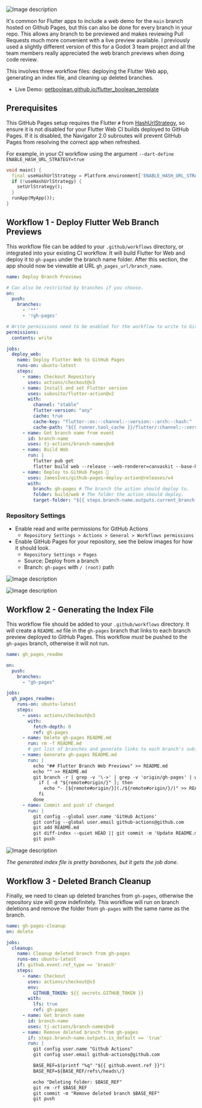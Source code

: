 ![Image description](https://dev-to-uploads.s3.amazonaws.com/uploads/articles/icn9uo2knig43ifys7in.png)

It's common for Flutter apps to include a web demo for the `main` branch hosted on Github Pages, but this can also be done for every branch in your repo. This allows any branch to be previewed and makes reviewing Pull Requests much more convenient with a live preview available. I previously used a slightly different version of this for a Godot 3 team project and all the team members really appreciated the web branch previews when doing code review.

This involves three workflow files: deploying the Flutter Web app, generating an index file, and cleaning up deleted branches.

* Live Demo: [getboolean.github.io/flutter_boolean_template](https://getboolean.github.io/flutter_boolean_template)

## Prerequisites

This GitHub Pages setup requires the Flutter `#` from [HashUrlStrategy](https://api.flutter.dev/flutter/package-flutter_web_plugins_url_strategy/HashUrlStrategy-class.html), so ensure it is not disabled for your Flutter Web CI builds deployed to GitHub Pages. If it is disabled, the Navigator 2.0 subroutes will prevent GitHub Pages from resolving the correct app when refreshed.

For example, in your CI workflow using the argument `--dart-define ENABLE_HASH_URL_STRATEGY=true`

```dart
void main() {
  final useHashUrlStrategy = Platform.environment['ENABLE_HASH_URL_STRATEGY'] ?? false;
  if (!useHashUrlStrategy) {
    setUrlStrategy();
  }
  runApp(MyApp());
}
```

## Workflow 1 - Deploy Flutter Web Branch Previews

This workflow file can be added to your `.github/workflows` directory, or integrated into your existing CI workflow. It will build Flutter for Web and deploy it to `gh-pages` under the branch name folder. After this section, the app should now be viewable at URL `gh_pages_url/branch_name`.

```yaml
name: Deploy Branch Previews

# Can also be restricted by branches if you choose.
on:
  push:
    branches:
      - '**'
      - '!gh-pages'

# Write permissions need to be enabled for the workflow to write to GitHub Pages.
permissions:
  contents: write

jobs:
  deploy_web:
    name: Deploy Flutter Web to GitHub Pages
    runs-on: ubuntu-latest
    steps:
      - name: Checkout Repository
        uses: actions/checkout@v3
      - name: Install and set Flutter version
        uses: subosito/flutter-action@v2
        with:
          channel: "stable"
          flutter-version: "any"
          cache: true
          cache-key: "flutter-:os:-:channel:-:version:-:arch:-:hash:"
          cache-path: "${{ runner.tool_cache }}/flutter/:channel:-:version:-:arch:"
      - name: Get branch name from event
        id: branch-name
        uses: tj-actions/branch-names@v8
      - name: Build Web
        run: |
          flutter pub get
          flutter build web --release --web-renderer=canvaskit --base-href="/${{ github.event.repository.name }}/${{ steps.branch-name.outputs.current_branch }}/"
      - name: Deploy to GitHub Pages 🚀
        uses: JamesIves/github-pages-deploy-action@releases/v4
        with:
          branch: gh-pages # The branch the action should deploy to.
          folder: build/web # The folder the action should deploy.
          target-folder: "${{ steps.branch-name.outputs.current_branch }}"
```

### Repository Settings

* Enable read and write permissions for GitHub Actions
  * `Repository Settings > Actions > General > Workflows permissions`
* Enable GitHub Pages for your repository, see the below images for how it should look.
  * `Repository Settings > Pages`
  * Source: Deploy from a branch
  * Branch: `gh-pages` with `/ (root)` path

![Image description](https://dev-to-uploads.s3.amazonaws.com/uploads/articles/k5zd8ga3axhrb5txz70b.png)

![Image description](https://dev-to-uploads.s3.amazonaws.com/uploads/articles/2ve8aiv937gv97npgqwe.png)

## Workflow 2 - Generating the Index File

This workflow file should be added to your `.github/workflows` directory. It will create a `README.md` file in the `gh-pages` branch that links to each branch preview deployed to GitHub Pages. This workflow *must* be pushed to the `gh-pages` branch, otherwise it will not run.

```yaml
name: gh_pages_readme

on:
  push:
    branches:
      - "gh-pages"

jobs:
  gh_pages_readme:
    runs-on: ubuntu-latest
    steps:
      - uses: actions/checkout@v3
        with:
          fetch-depth: 0
          ref: gh-pages
      - name: Delete gh-pages README.md
        run: rm -f README.md
        # get list of branches and generate links to each branch's subfolder in the README.md file
      - name: Generate gh-pages README.md
        run: |
          echo "## Flutter Branch Web Previews" >> README.md
          echo "" >> README.md
          git branch -r | grep -v '\->' | grep -v 'origin/gh-pages' | while read remote; do
            if [ -d "${remote#origin/}" ]; then
              echo "- [${remote#origin/}](./${remote#origin/}/)" >> README.md
            fi
          done
      - name: Commit and push if changed
        run: |
          git config --global user.name 'GitHub Actions'
          git config --global user.email github-actions@github.com
          git add README.md
          git diff-index --quiet HEAD || git commit -m 'Update README.md'
          git push
```

![Image description](https://dev-to-uploads.s3.amazonaws.com/uploads/articles/ucawwqbq4dnt25ffm8hl.png)

*The generated index file is pretty barebones, but it gets the job done.*

## Workflow 3 - Deleted Branch Cleanup

Finally, we need to clean up deleted branches from `gh-pages`, otherwise the repository size will grow indefinitely. This workflow will run on branch deletions and remove the folder from `gh-pages` with the same name as the branch.

```yaml
name: gh-pages-cleanup
on: delete

jobs:
  cleanup:
    name: Cleanup deleted branch from gh-pages
    runs-on: ubuntu-latest
    if: github.event.ref_type == 'branch'
    steps:
      - name: Checkout
        uses: actions/checkout@v3
        env:
          GITHUB_TOKEN: ${{ secrets.GITHUB_TOKEN }}
        with:
          lfs: true
          ref: gh-pages
      - name: Get branch name
        id: branch-name
        uses: tj-actions/branch-names@v8
      - name: Remove deleted branch from gh-pages
        if: steps.branch-name.outputs.is_default == 'true'
        run: |
          git config user.name "Github Actions"
          git config user.email github-actions@github.com

          BASE_REF=$(printf "%q" "${{ github.event.ref }}")
          BASE_REF=${BASE_REF/refs\/heads\/}

          echo "Deleting folder: $BASE_REF"
          git rm -rf $BASE_REF
          git commit -m "Remove deleted branch $BASE_REF"
          git push
```
